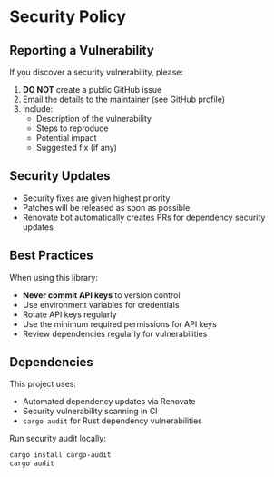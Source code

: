 # Security Policy

## Reporting a Vulnerability

If you discover a security vulnerability, please:

1. **DO NOT** create a public GitHub issue
2. Email the details to the maintainer (see GitHub profile)
3. Include:
   - Description of the vulnerability
   - Steps to reproduce
   - Potential impact
   - Suggested fix (if any)

## Security Updates

- Security fixes are given highest priority
- Patches will be released as soon as possible
- Renovate bot automatically creates PRs for dependency security updates

## Best Practices

When using this library:

- **Never commit API keys** to version control
- Use environment variables for credentials
- Rotate API keys regularly
- Use the minimum required permissions for API keys
- Review dependencies regularly for vulnerabilities

## Dependencies

This project uses:
- Automated dependency updates via Renovate
- Security vulnerability scanning in CI
- `cargo audit` for Rust dependency vulnerabilities

Run security audit locally:
```bash
cargo install cargo-audit
cargo audit
```
